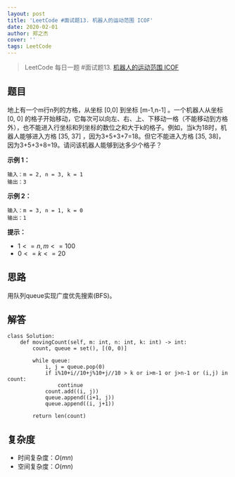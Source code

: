 ```yaml
---
layout: post
title: 'LeetCode #面试题13. 机器人的运动范围 ICOF'
date: 2020-02-01
author: 郑之杰
cover: ''
tags: LeetCode
---
```


> LeetCode 每日一题 #面试题13. [机器人的运动范围 ICOF](https://leetcode-cn.com/problems/ji-qi-ren-de-yun-dong-fan-wei-lcof/)

## 题目
地上有一个m行n列的方格，从坐标 [0,0] 到坐标 [m-1,n-1] 。一个机器人从坐标 [0, 0] 的格子开始移动，它每次可以向左、右、上、下移动一格（不能移动到方格外），也不能进入行坐标和列坐标的数位之和大于k的格子。例如，当k为18时，机器人能够进入方格 [35, 37] ，因为3+5+3+7=18。但它不能进入方格 [35, 38]，因为3+5+3+8=19。请问该机器人能够到达多少个格子？

**示例 1：**
```
输入：m = 2, n = 3, k = 1
输出：3
```

**示例 2：**
```
输入：m = 3, n = 1, k = 0
输出：1
```

**提示：**
- $1 <= n,m <= 100$
- $0 <= k <= 20$

## 思路
用队列queue实现广度优先搜索(BFS)。

## 解答
```
class Solution:
    def movingCount(self, m: int, n: int, k: int) -> int:
        count, queue = set(), [(0, 0)]
        
        while queue:
            i, j = queue.pop(0)
            if i%10+i//10+j%10+j//10 > k or i>m-1 or j>n-1 or (i,j) in count:
                continue
            count.add((i, j))
            queue.append((i+1, j))
            queue.append((i, j+1))

        return len(count)
```

## 复杂度
- 时间复杂度：$O(mn)$
- 空间复杂度：$O(mn)$